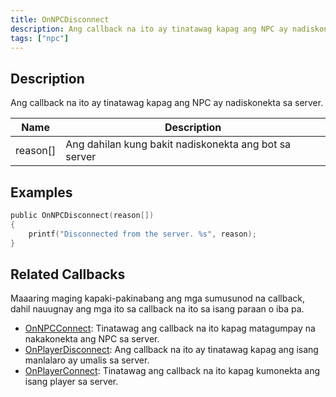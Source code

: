 ```yaml
---
title: OnNPCDisconnect
description: Ang callback na ito ay tinatawag kapag ang NPC ay nadiskonekta sa server.
tags: ["npc"]
---
```


## Description

Ang callback na ito ay tinatawag kapag ang NPC ay nadiskonekta sa server.

| Name         | Description                                             |
| ------------ | ------------------------------------------------------- |
| reason[]     | Ang dahilan kung bakit nadiskonekta ang bot sa server   |

## Examples

```c
public OnNPCDisconnect(reason[])
{
    printf("Disconnected from the server. %s", reason);
}
```

## Related Callbacks

Maaaring maging kapaki-pakinabang ang mga sumusunod na callback, dahil nauugnay ang mga ito sa callback na ito sa isang paraan o iba pa.

- [OnNPCConnect](OnNPCConnect): Tinatawag ang callback na ito kapag matagumpay na nakakonekta ang NPC sa server.
- [OnPlayerDisconnect](OnPlayerDisconnect): Ang callback na ito ay tinatawag kapag ang isang manlalaro ay umalis sa server.
- [OnPlayerConnect](OnPlayerConnect): Tinatawag ang callback na ito kapag kumonekta ang isang player sa server.